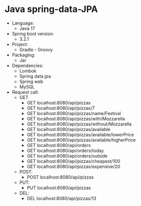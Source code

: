 # Java spring-data-JPA
- Language:
  - Java 17
- Spring boot version:
  - 3.2.1
- Project:
  - Gradle - Groovy
- Packaging: 
  - Jar
- Dependencies:
  - Lombok
  - Spring data jpa
  - Spring web
  - MySQL
- Request call:
  - GET
    - GET localhost:8080/api/pizzas
    - GET localhost:8080/api/pizzas/7
    - GET localhost:8080/api/pizzas/name/Festival
    - GET localhost:8080/api/pizzas/with/Mozzarella
    - GET localhost:8080/api/pizzas/without/Mozzarella
    - GET localhost:8080/api/pizzas/available
    - GET localhost:8080/api/pizzas/available/lowerPrice
    - GET localhost:8080/api/pizzas/available/higherPrice
    - GET localhost:8080/api/orders
    - GET localhost:8080/api/orders/today
    - GET localhost:8080/api/orders/outside
    - GET localhost:8080/api/pizzas/cheapest/100
    - GET localhost:8080/api/pizzas/expensive/20
  - POST:
    - POST localhost:8080/api/pizzas
  - PUT:
    - PUT localhost:8080/api/pizzas
  - DEL:
    - DEL localhost:8080/api/pizzas/13